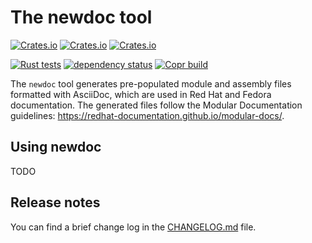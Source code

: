 # The newdoc tool

[![Crates.io](https://img.shields.io/crates/v/newdoc)](https://crates.io/crates/newdoc)
[![Crates.io](https://img.shields.io/crates/d/newdoc)](https://crates.io/crates/newdoc)
[![Crates.io](https://img.shields.io/crates/l/newdoc)](https://crates.io/crates/newdoc)

[![Rust tests](https://github.com/redhat-documentation/newdoc/actions/workflows/rust-test.yml/badge.svg)](https://github.com/redhat-documentation/newdoc/actions/workflows/rust-test.yml)
[![dependency status](https://deps.rs/repo/github/redhat-documentation/newdoc/status.svg)](https://deps.rs/repo/github/redhat-documentation/newdoc)
[![Copr build](https://copr.fedorainfracloud.org/coprs/mareksu/newdoc-rs/package/newdoc/status_image/last_build.png)](https://copr.fedorainfracloud.org/coprs/mareksu/newdoc-rs/package/newdoc/)

The `newdoc` tool generates pre-populated module and assembly files formatted with AsciiDoc, which are used in Red Hat and Fedora documentation. The generated files follow the Modular Documentation guidelines: <https://redhat-documentation.github.io/modular-docs/>.

## Using newdoc

TODO

## Release notes

You can find a brief change log in the [CHANGELOG.md](CHANGELOG.md) file.

